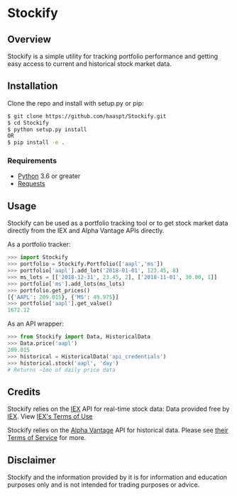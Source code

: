 # Stockify

## Overview

Stockify is a simple utility for tracking portfolio performance and getting easy access to current and historical stock market data.

## Installation

Clone the repo and install with setup.py or pip:

```bash
$ git clone https://github.com/haaspt/Stockify.git
$ cd Stockify
$ python setup.py install
OR
$ pip install -e .
```

### Requirements

- [Python](https://www.python.org/downloads/) 3.6 or greater
- [Requests](http://docs.python-requests.org/en/master/)

## Usage

Stockify can be used as a portfolio tracking tool or to get stock market data directly from the IEX and Alpha Vantage APIs directly.

As a portfolio tracker:

```python
>>> import Stockify
>>> portfolio = Stockify.Portfolio(['aapl','ms'])
>>> portfolio['aapl'].add_lot('2018-01-01', 123.45, 8)
>>> ms_lots = [['2018-12-31', 23.45, 2], ['2018-11-01', 30.00, 1]]
>>> portfolio['ms'].add_lots(ms_lots)
>>> portfolio.get_prices()
[{'AAPL': 209.015}, {'MS': 49.975}]
>>> portfolio['aapl'].get_value()
1672.12
```

As an API wrapper:

```python
>>> from Stockify import Data, HistoricalData
>>> Data.price('aapl')
209.015
>>> historical = HistoricalData('api_credentials')
>>> historical.stock('aapl', 'day')
# Returns ~1mo of daily price data
```

## Credits

Stockify relies on the [IEX](https://iextrading.com/) API for real-time stock data: Data provided free by [IEX](https://iextrading.com/developer). View [IEX's Terms of Use](https://iextrading.com/api-exhibit-a/)

Stockify relies on the [Alpha Vantage](https://www.alphavantage.co) API for historical data. Please see [their Terms of Service](https://www.alphavantage.co/terms_of_service/) for more.

## Disclaimer

Stockify and the information provided by it is for information and education purposes only and is not intended for trading purposes or advice.